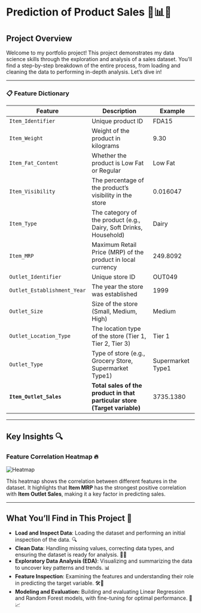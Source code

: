 # Prediction of Product Sales 💼📊✨

## Project Overview

Welcome to my portfolio project! This project demonstrates my data science skills through the exploration and analysis of a sales dataset. You'll find a step-by-step breakdown of the entire process, from loading and cleaning the data to performing in-depth analysis. Let’s dive in!

---

### 📋 Feature Dictionary

| Feature                      | Description                                                                                                       | Example      |
|------------------------------|-------------------------------------------------------------------------------------------------------------------|--------------|
| `Item_Identifier`             | Unique product ID                                                                                                | FDA15        |
| `Item_Weight`                 | Weight of the product in kilograms                                                                                | 9.30         |
| `Item_Fat_Content`            | Whether the product is Low Fat or Regular                                                                         | Low Fat      |
| `Item_Visibility`             | The percentage of the product’s visibility in the store                                                           | 0.016047     |
| `Item_Type`                   | The category of the product (e.g., Dairy, Soft Drinks, Household)                                                 | Dairy        |
| `Item_MRP`                    | Maximum Retail Price (MRP) of the product in local currency                                                       | 249.8092     |
| `Outlet_Identifier`           | Unique store ID                                                                                                  | OUT049       |
| `Outlet_Establishment_Year`   | The year the store was established                                                                                | 1999         |
| `Outlet_Size`                 | Size of the store (Small, Medium, High)                                                                           | Medium       |
| `Outlet_Location_Type`        | The location type of the store (Tier 1, Tier 2, Tier 3)                                                           | Tier 1       |
| `Outlet_Type`                 | Type of store (e.g., Grocery Store, Supermarket Type1)                                                            | Supermarket Type1 |
| **`Item_Outlet_Sales`**       | **Total sales of the product in that particular store (Target variable)**                                         | 3735.1380    |

---

## Key Insights 🔍 

### Feature Correlation Heatmap 🔥

![Heatmap](https://github.com/user-attachments/assets/bf10bb6b-f6ad-4543-9ba8-cae1fdc87b05)

This heatmap shows the correlation between different features in the dataset. It highlights that **Item MRP** has the strongest positive correlation with **Item Outlet Sales**, making it a key factor in predicting sales.

---

## What You’ll Find in This Project 📑

- **Load and Inspect Data**: Loading the dataset and performing an initial inspection of the data. 🔍
- **Clean Data**: Handling missing values, correcting data types, and ensuring the dataset is ready for analysis. 🧼✨
- **Exploratory Data Analysis (EDA)**: Visualizing and summarizing the data to uncover key patterns and trends. 📊
- **Feature Inspection**: Examining the features and understanding their role in predicting the target variable. 🛠️👀
- **Modeling and Evaluation:** Building and evaluating Linear Regression and Random Forest models, with fine-tuning for optimal performance. 🔧📈
